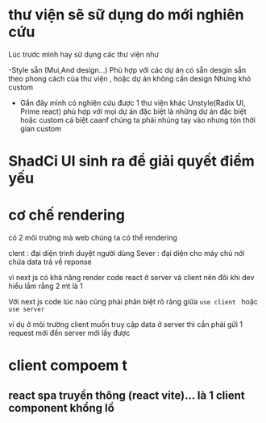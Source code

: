 # thư viện sẽ sữ dụng do mới nghiên cứu

Lúc trước mình hay sữ dụng các thư viện như

-Style sẵn (Mui,And design...) Phù hợp với các dự án có sẵn  desgin  sẵn theo phong cách của thư viện , hoặc dự án không cần design Nhưng khó custom

- Gần đây mình có nghiên cứu được 1 thư viện khác  Unstyle(Radix UI,  Prime react) phù hợp  với mọi dự án đặc biệt là những dự án đặc biệt  hoặc custom cá biệt  caanf chúng ta phải nhúng tay vào  nhưng tón thời gian custom

# ShadCi  UI sinh ra để giải quyết điểm yếu 

# cơ chế rendering 

có 2 môi trường  mà web chúng ta có thể rendering
 
 clent : đại diện trình duyệt người dùng
 Sever :  đại diện cho máy chủ nới chứa data  trả về reponse

 vì next js  có khả năng render code react ở server và client nên đôi khi dev hiểu lầm  rằng 2 mt là 1 

 Với next js  code lúc nào cũng phải phân biệt rõ ràng giữa `use client ` hoặc  `use server`

 ví dụ ở môi trường  client muốn truy cập data ở server thì cần phải gữi 1 request  mới đến server mới lấy được 


 # client compoem t

 ## react spa truyền thông (react vite)... là 1 client component khổng lồ

 